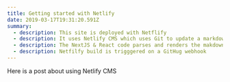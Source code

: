 ```yaml
---
title: Getting started with Netlify
date: 2019-03-17T19:31:20.591Z
summary:
  - description: This site is deployed with Netflify
  - description: It uses Netlify CMS which uses Git to update a markdown file
  - description: The NextJS & React code parses and renders the makdown file into a page
  - description: Netfilfy build is trigggered on a GitHug webhook
---
```

Here is a post about using Netlify CMS